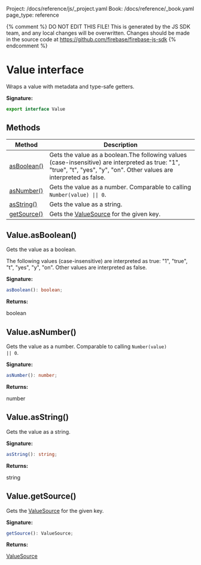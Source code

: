 Project: /docs/reference/js/_project.yaml
Book: /docs/reference/_book.yaml
page_type: reference

{% comment %}
DO NOT EDIT THIS FILE!
This is generated by the JS SDK team, and any local changes will be
overwritten. Changes should be made in the source code at
https://github.com/firebase/firebase-js-sdk
{% endcomment %}

# Value interface
Wraps a value with metadata and type-safe getters.

<b>Signature:</b>

```typescript
export interface Value 
```

## Methods

|  Method | Description |
|  --- | --- |
|  [asBoolean()](./remote-config.value.md#valueasboolean) | Gets the value as a boolean.<!-- -->The following values (case-insensitive) are interpreted as true: "1", "true", "t", "yes", "y", "on". Other values are interpreted as false. |
|  [asNumber()](./remote-config.value.md#valueasnumber) | Gets the value as a number. Comparable to calling <code>Number(value) \|\| 0</code>. |
|  [asString()](./remote-config.value.md#valueasstring) | Gets the value as a string. |
|  [getSource()](./remote-config.value.md#valuegetsource) | Gets the [ValueSource](./remote-config.md#valuesource) for the given key. |

## Value.asBoolean()

Gets the value as a boolean.

The following values (case-insensitive) are interpreted as true: "1", "true", "t", "yes", "y", "on". Other values are interpreted as false.

<b>Signature:</b>

```typescript
asBoolean(): boolean;
```
<b>Returns:</b>

boolean

## Value.asNumber()

Gets the value as a number. Comparable to calling <code>Number(value) \|\| 0</code>.

<b>Signature:</b>

```typescript
asNumber(): number;
```
<b>Returns:</b>

number

## Value.asString()

Gets the value as a string.

<b>Signature:</b>

```typescript
asString(): string;
```
<b>Returns:</b>

string

## Value.getSource()

Gets the [ValueSource](./remote-config.md#valuesource) for the given key.

<b>Signature:</b>

```typescript
getSource(): ValueSource;
```
<b>Returns:</b>

[ValueSource](./remote-config.md#valuesource)

